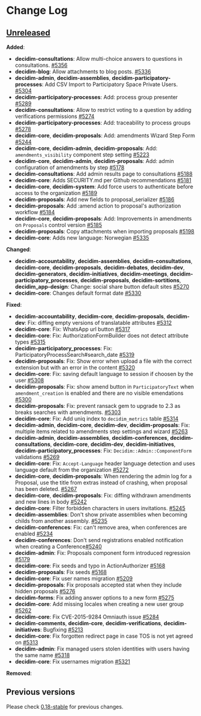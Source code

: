 # Change Log

## [Unreleased](https://github.com/decidim/decidim/tree/HEAD)


**Added**:

- **decidim-consultations**: Allow multi-choice answers to questions in consultations. [#5356](https://github.com/decidim/decidim/pull/5356)
- **decidim-blog**: Allow attachments to blog posts. [\#5336](https://github.com/decidim/decidim/pull/5336)
- **decidim-admin**, **decidim-assemblies**, **decidim-participatory-processes**: Add CSV Import to Participatory Space Private Users. [\#5304](https://github.com/decidim/decidim/pull/5304)
- **decidim-participatory-processes**: Add: process group presenter [#5289](https://github.com/decidim/decidim/pull/5289)
- **decidim-consultations**: Allow to restrict voting to a question by adding verifications permissions [#5274](https://github.com/decidim/decidim/pull/5274)
- **decidim-participatory-processes**: Add: traceability to process groups [#5278](https://github.com/decidim/decidim/pull/5278)
- **decidim-core**, **decidim-proposals**: Add: amendments Wizard Step Form [#5244](https://github.com/decidim/decidim/pull/5244)
- **decidim-core**, **decidim-admin**, **decidim-proposals**: Add: `amendments_visibility` component step setting [#5223](https://github.com/decidim/decidim/pull/5223)
- **decidim-core**, **decidim-admin**, **decidim-proposals**: Add: admin configuration of amendments by step [#5178](https://github.com/decidim/decidim/pull/5178)
- **decidim-consultations**: Add admin results page to consultations [#5188](https://github.com/decidim/decidim/pull/5188)
- **decidim-core**: Adds SECURITY.md per Github recommendations [#5181](https://github.com/decidim/decidim/pull/5181)
- **decidim-core**, **decidim-system**: Add force users to authenticate before access to the organization [#5189](https://github.com/decidim/decidim/pull/5189)
- **decidim-proposals**: Add new fields to proposal_serializer [#5186](https://github.com/decidim/decidim/pull/5186)
- **decidim-proposals**: Add :amend action to proposal's authorization workflow [#5184](https://github.com/decidim/decidim/pull/5184)
- **decidim-core**, **decidim-proposals**: Add: Improvements in amendments on `Proposals` control version [#5185](https://github.com/decidim/decidim/pull/5185)
- **decidim-proposals**: Copy attachments when importing proposals [#5198](https://github.com/decidim/decidim/pull/5198)
- **decidim-core**: Adds new language: Norwegian [#5335](https://github.com/decidim/decidim/pull/5335)


**Changed**:

- **decidim-accountability**, **decidim-assemblies**, **decidim-consultations**, **decidim-core**, **decidim-proposals**, **decidim-debates**, **decidim-dev**, **decidim-generators**, **decidim-initiatives**, **decidim-meetings**, **decidim-participatory_processes**, **decidim-proposals**, **decidim-sortitions**, **decidim_app-design**: Change: social share button default sites [\#5270](https://github.com/decidim/decidim/pull/5270)
- **decidim-core**: Changes default format date [#5330](https://github.com/decidim/decidim/pull/5330)

**Fixed**:

- **decidim-accountability**, **decidim-core**, **decidim-proposals**, **decidim-dev**: Fix: diffing empty versions of translatable attributes [\#5312](https://github.com/decidim/decidim/pull/5312)
- **decidim-core**: Fix: WhatsApp url button [#5317](https://github.com/decidim/decidim/pull/5317)
- **decidim-core**: Fix: AuthorizationFormBuilder does not detect attribute types [#5315](https://github.com/decidim/decidim/pull/5315)
- **decidim-participatory_processes**: Fix: ParticipatoryProcessSearch#search_date [#5319](https://github.com/decidim/decidim/pull/5319)
- **decidim-proposals**: Fix: Show error when upload a file with the correct extension but with an error in the content [#5320](https://github.com/decidim/decidim/pull/5320)
- **decidim-core**: Fix: saving default language to session if choosen by the user [#5308](https://github.com/decidim/decidim/pull/5308)
- **decidim-proposals**: Fix: show amend button in `ParticipatoryText` when `amendment_creation` is enabled and there are no visible emendations [#5300](https://github.com/decidim/decidim/pull/5300)
- **decidim-proposals**: Fix: prevent ransack gem to upgrade to 2.3 as breaks searches with amendments. [#5303](https://github.com/decidim/decidim/pull/5303)
- **decidim-core**: Fix: Add uniq index to `decidim_metrics` table [#5314](https://github.com/decidim/decidim/pull/5314)
- **decidim-admin**, **decidim-core**, **decidim-dev**, **decidim-proposals**: Fix: multiple items related to amendments step settings and wizard [#5263](https://github.com/decidim/decidim/pull/5263)
- **decidim-admin**, **decidim-assemblies**, **decidim-conferences**, **decidim-consultations**, **decidim-core**, **decidim-dev**, **decidim-initiatives**, **decidim-participatory_processes**: Fix: `Decidim::Admin::ComponentForm` validations [#5269](https://github.com/decidim/decidim/pull/5269)
- **decidim-core**: Fix: `Accept-Language` header language detection and uses language default from the organization [#5272](https://github.com/decidim/decidim/pull/5272)
- **decidim-core**, **decidim-proposals**: When rendering the admin log for a Proposal, use the title from extras instead of crashing, when proposal has been deleted. [#5267](https://github.com/decidim/decidim/pull/5267)
- **decidim-core**, **decidim-proposals**: Fix: diffing withdrawn amendments and new lines in body [#5242](https://github.com/decidim/decidim/pull/5242)
- **decidim-core**: Filter forbidden characters in users invitations. [\#5245](https://github.com/decidim/decidim/pull/5245)
- **decidim-assemblies**: Don't show private assemblies when becoming childs from another assembly. [#5235](https://github.com/decidim/decidim/pull/5235)
- **decidim-conferences**: Fix: can't remove area, when conferences are enabled [#5234](https://github.com/decidim/decidim/pull/5234)
- **decidim-conferences**: Don't send registrations enabled notification when creating a Conference[#5240](https://github.com/decidim/decidim/pull/5240)
- **decidim-admin**: Fix: Proposals component form introduced regression [#5179](https://github.com/decidim/decidim/pull/5179)
- **decidim-core**: Fix seeds and typo in ActionAuthorizer [#5168](https://github.com/decidim/decidim/pull/5168)
- **decidim-proposals**: Fix seeds [#5168](https://github.com/decidim/decidim/pull/5168)
- **decidim-core**: Fix user names migration [#5209](https://github.com/decidim/decidim/pull/5209)
- **decidim-proposals**: Fix proposals accepted stat when they include hidden proposals [#5276](https://github.com/decidim/decidim/pull/5276)
- **decidim-forms**: Fix adding answer options to a new form [#5275](https://github.com/decidim/decidim/pull/5275)
- **decidim-core**: Add missing locales when creating a new user group [#5262](https://github.com/decidim/decidim/pull/5262)
- **decidim-core**: Fix CVE-2015-9284 Omniauth issue [#5284](https://github.com/decidim/decidim/pull/5284)
- **decidim-comments**, **decidim-core**, **decidim-verifications**, **decidim-initiatives**: Bugfixing [#5213](https://github.com/decidim/decidim/pull/5213)
- **decidim-core**: Fix forgotten redirect page in case TOS is not yet agreed on [#5313](https://github.com/decidim/decidim/pull/5313)
- **decidim-admin**: Fix managed users stolen identities with users having the same name [#5318](https://github.com/decidim/decidim/pull/5318)
- **decidim-core**: Fix usernames migration [#5321](https://github.com/decidim/decidim/pull/5321)

**Removed**:

## Previous versions

Please check [0.18-stable](https://github.com/decidim/decidim/blob/0.18-stable/CHANGELOG.md) for previous changes.
